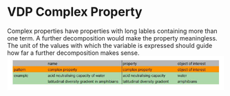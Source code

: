 # VDP Complex Property
Complex properties have properties with long lables containing more than one term. A further decomposition would make the property meaningless. The unit of the values with which the variable is expressed should guide how far a further decomposition makes sense.
![simple](gfx/complexproperty.JPG)
